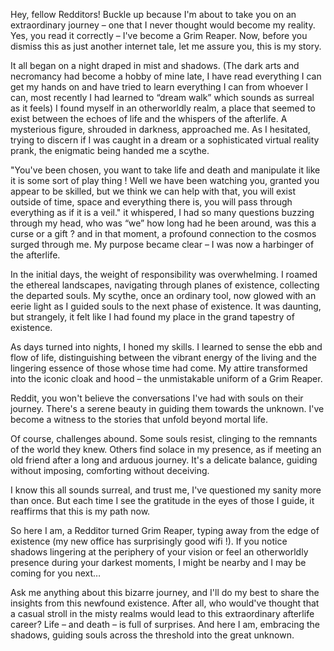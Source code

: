 Hey, fellow Redditors! Buckle up because I'm about to take you on an extraordinary journey – one that I never thought would become my reality. Yes, you read it correctly – I've become a Grim Reaper. Now, before you dismiss this as just another internet tale, let me assure you, this is my story.

It all began on a night draped in mist and shadows. (The dark arts and necromancy had become a hobby of mine late, I have read everything I can get my hands on and have tried to learn everything I can from whoever I can, most recently I had learned to “dream walk” which sounds as surreal as it feels) I found myself in an otherworldly realm, a place that seemed to exist between the echoes of life and the whispers of the afterlife. A mysterious figure, shrouded in darkness, approached me. As I hesitated, trying to discern if I was caught in a dream or a sophisticated virtual reality prank, the enigmatic being handed me a scythe.

"You've been chosen, you want to take life and death and manipulate it like it is some sort of play thing ! Well we have been watching you, granted you appear to be skilled, but we think we can help with that, you will exist outside of time, space and everything there is, you will pass through everything as if it is a veil." it whispered, I had so many questions buzzing through my head, who was “we” how long had he been around, was this a curse or a gift ? and in that moment, a profound connection to the cosmos surged through me. My purpose became clear – I was now a harbinger of the afterlife.

In the initial days, the weight of responsibility was overwhelming. I roamed the ethereal landscapes, navigating through planes of existence, collecting the departed souls. My scythe, once an ordinary tool, now glowed with an eerie light as I guided souls to the next phase of existence. It was daunting, but strangely, it felt like I had found my place in the grand tapestry of existence.

As days turned into nights, I honed my skills. I learned to sense the ebb and flow of life, distinguishing between the vibrant energy of the living and the lingering essence of those whose time had come. My attire transformed into the iconic cloak and hood – the unmistakable uniform of a Grim Reaper.

Reddit, you won't believe the conversations I've had with souls on their journey. There's a serene beauty in guiding them towards the unknown. I've become a witness to the stories that unfold beyond mortal life.

Of course, challenges abound. Some souls resist, clinging to the remnants of the world they knew. Others find solace in my presence, as if meeting an old friend after a long and arduous journey. It's a delicate balance, guiding without imposing, comforting without deceiving.

I know this all sounds surreal, and trust me, I've questioned my sanity more than once. But each time I see the gratitude in the eyes of those I guide, it reaffirms that this is my path now.

So here I am, a Redditor turned Grim Reaper, typing away from the edge of existence (my new office has surprisingly good wifi !). If you notice shadows lingering at the periphery of your vision or feel an otherworldly presence during your darkest moments, I might be nearby and I may be coming for you next…

Ask me anything about this bizarre journey, and I'll do my best to share the insights from this newfound existence. After all, who would've thought that a casual stroll in the misty realms would lead to this extraordinary afterlife career? Life – and death – is full of surprises. And here I am, embracing the shadows, guiding souls across the threshold into the great unknown.